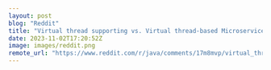 ```yaml
---
layout: post
blog: "Reddit"
title: "Virtual thread supporting vs. Virtual thread-based Microservice framework explanation"
date: 2023-11-02T17:20:52Z
image: images/reddit.png
remote_url: "https://www.reddit.com/r/java/comments/17m8mvp/virtual_thread_supporting_vs_virtual_threadbased/"
---
```

